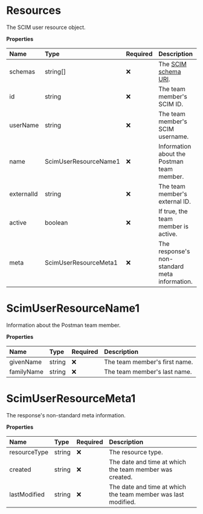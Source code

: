 # Resources

The SCIM user resource object.

**Properties**

| Name       | Type                  | Required | Description                                                              |
| :--------- | :-------------------- | :------- | :----------------------------------------------------------------------- |
| schemas    | string[]              | ❌       | The [SCIM schema URI](https://www.iana.org/assignments/scim/scim.xhtml). |
| id         | string                | ❌       | The team member's SCIM ID.                                               |
| userName   | string                | ❌       | The team member's SCIM username.                                         |
| name       | ScimUserResourceName1 | ❌       | Information about the Postman team member.                               |
| externalId | string                | ❌       | The team member's external ID.                                           |
| active     | boolean               | ❌       | If true, the team member is active.                                      |
| meta       | ScimUserResourceMeta1 | ❌       | The response's non-standard meta information.                            |

# ScimUserResourceName1

Information about the Postman team member.

**Properties**

| Name       | Type   | Required | Description                   |
| :--------- | :----- | :------- | :---------------------------- |
| givenName  | string | ❌       | The team member's first name. |
| familyName | string | ❌       | The team member's last name.  |

# ScimUserResourceMeta1

The response's non-standard meta information.

**Properties**

| Name         | Type   | Required | Description                                                   |
| :----------- | :----- | :------- | :------------------------------------------------------------ |
| resourceType | string | ❌       | The resource type.                                            |
| created      | string | ❌       | The date and time at which the team member was created.       |
| lastModified | string | ❌       | The date and time at which the team member was last modified. |

<!-- This file was generated by liblab | https://liblab.com/ -->
